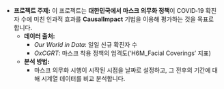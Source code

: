 - **프로젝트 주제:**
이 프로젝트는 **대한민국에서 마스크 의무화 정책**이 COVID‑19 확진자 수에 미친 인과적 효과를 **CausalImpact** 기법을 이용해 평가하는 것을 목표로 합니다.
    - **데이터 출처:**
        - *Our World in Data*: 일일 신규 확진자 수
        - *OxCGRT*: 마스크 착용 정책의 엄격도(‘H6M_Facial Coverings’ 지표)
    - **분석 방법:**
        - 마스크 의무화 시행이 시작된 시점을 날짜로 설정하고, 그 전후의 기간에 대해 시계열 데이터를 비교 분석합니다.
